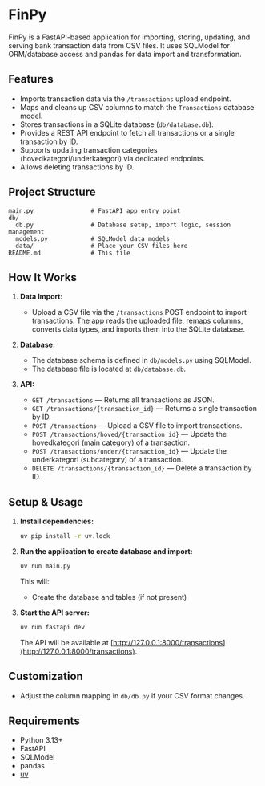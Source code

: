 # FinPy

FinPy is a FastAPI-based application for importing, storing, updating, and serving bank transaction data from CSV files. It uses SQLModel for ORM/database access and pandas for data import and transformation.

## Features

- Imports transaction data via the `/transactions` upload endpoint.
- Maps and cleans up CSV columns to match the `Transactions` database model.
- Stores transactions in a SQLite database (`db/database.db`).
- Provides a REST API endpoint to fetch all transactions or a single transaction by ID.
- Supports updating transaction categories (hovedkategori/underkategori) via dedicated endpoints.
- Allows deleting transactions by ID.

## Project Structure

```
main.py                # FastAPI app entry point
db/
  db.py                # Database setup, import logic, session management
  models.py            # SQLModel data models
  data/                # Place your CSV files here
README.md              # This file
```

## How It Works

1. **Data Import:**

   - Upload a CSV file via the `/transactions` POST endpoint to import transactions. The app reads the uploaded file, remaps columns, converts data types, and imports them into the SQLite database.

2. **Database:**

   - The database schema is defined in `db/models.py` using SQLModel.
   - The database file is located at `db/database.db`.

3. **API:**
   - `GET /transactions` — Returns all transactions as JSON.
   - `GET /transactions/{transaction_id}` — Returns a single transaction by ID.
   - `POST /transactions` — Upload a CSV file to import transactions.
   - `POST /transactions/hoved/{transaction_id}` — Update the hovedkategori (main category) of a transaction.
   - `POST /transactions/under/{transaction_id}` — Update the underkategori (subcategory) of a transaction.
   - `DELETE /transactions/{transaction_id}` — Delete a transaction by ID.

## Setup & Usage

1. **Install dependencies:**

   ```zsh
   uv pip install -r uv.lock
   ```

2. **Run the application to create database and import:**

   ```zsh
   uv run main.py
   ```

   This will:

   - Create the database and tables (if not present)

3. **Start the API server:**

   ```zsh
   uv run fastapi dev
   ```

   The API will be available at [http://127.0.0.1:8000/transactions](http://127.0.0.1:8000/transactions).

## Customization

- Adjust the column mapping in `db/db.py` if your CSV format changes.

## Requirements

- Python 3.13+
- FastAPI
- SQLModel
- pandas
- [uv](https://github.com/astral-sh/uv)
